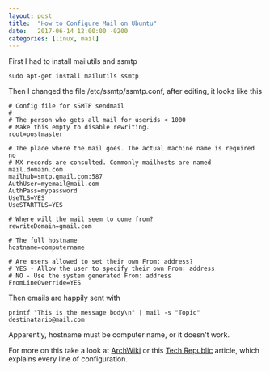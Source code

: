 ```yaml
---
layout: post
title:  "How to Configure Mail on Ubuntu"
date:   2017-06-14 12:00:00 -0200
categories: [linux, mail]
---
```


First I had to install mailutils and ssmtp

    sudo apt-get install mailutils ssmtp

Then I changed the file /etc/ssmtp/ssmtp.conf,
after editing, it looks like this

```
# Config file for sSMTP sendmail
#
# The person who gets all mail for userids < 1000
# Make this empty to disable rewriting.
root=postmaster

# The place where the mail goes. The actual machine name is required no
# MX records are consulted. Commonly mailhosts are named mail.domain.com
mailhub=smtp.gmail.com:587
AuthUser=myemail@mail.com
AuthPass=mypassword
UseTLS=YES
UseSTARTTLS=YES

# Where will the mail seem to come from?
rewriteDomain=gmail.com

# The full hostname
hostname=computername

# Are users allowed to set their own From: address?
# YES - Allow the user to specify their own From: address
# NO - Use the system generated From: address
FromLineOverride=YES
```

Then emails are happily sent with

    printf "This is the message body\n" | mail -s "Topic" destinatario@mail.com

Apparently, hostname must be computer name, or it doesn't work.

For more on this take a look at
<a href="https://wiki.archlinux.org/index.php/SSMTP">ArchWiki</a>
or this
<a href="http://www.techrepublic.com/blog/it-security/use-ssmtp-to-send-e-mail-simply-and-securely/">
Tech Republic</a> article, which explains every line of configuration.
